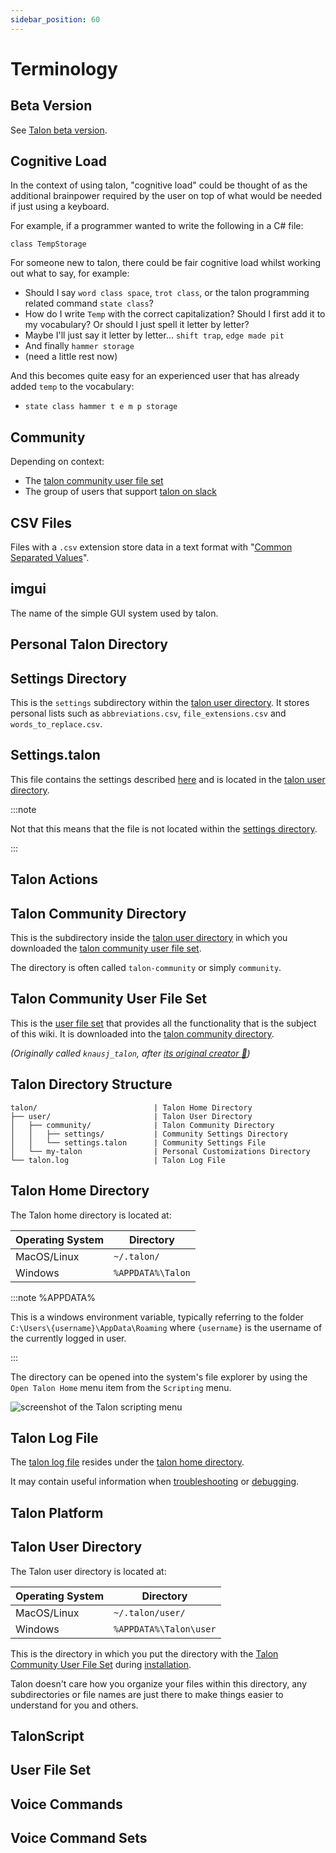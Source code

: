 ```yaml
---
sidebar_position: 60
---
```


# Terminology

## Beta Version

See [Talon beta version](./beta_talon.md).

## Cognitive Load

In the context of using talon, "cognitive load" could be thought of as the additional brainpower
required by the user on top of what would be needed if just using a keyboard.

For example, if a programmer wanted to write the following in a C# file:

```
class TempStorage
```

For someone new to talon, there could be fair cognitive load whilst working out what to say, for example:

- Should I say `word class space`, `trot class`, or the talon programming related command `state class`?
- How do I write `Temp` with the correct capitalization? Should I first add it to my vocabulary? Or should I just spell it letter by letter?
- Maybe I'll just say it letter by letter... `shift trap`, `edge made pit`
- And finally `hammer storage`
- (need a little rest now)

And this becomes quite easy for an experienced user that has already added `temp` to the vocabulary:

- `state class hammer t e m p storage`

## Community

Depending on context:

- The [talon community user file set](#talon-community-user-file-set)
- The group of users that support [talon on slack](../Help/talon-slack.md)

## CSV Files

Files with a `.csv` extension store data in a text format with "[Common Separated Values](/docs/Customization/Data%20Files/csv_files.md)".

## imgui

The name of the simple GUI system used by talon.

## Personal Talon Directory

## Settings Directory

This is the `settings` subdirectory within the [talon user directory](#talon-community-directory).
It stores personal lists such as `abbreviations.csv`, `file_extensions.csv` and `words_to_replace.csv`.

## Settings.talon

This file contains the settings described [here](/docs/Customization/settings.md) and is located in the
[talon user directory](#talon-community-directory).

:::note

Not that this means that the file is not located within the [settings directory](#settings-directory).

:::

## Talon Actions

## Talon Community Directory

This is the subdirectory inside the [talon user directory](#talon-user-directory) in which you downloaded the
[talon community user file set](#talon-community-user-file-set).

The directory is often called `talon-community` or simply `community`.

## Talon Community User File Set

This is the [user file set](#user-file-set) that provides all the functionality that is the subject of this wiki.
It is downloaded into the [talon community directory](#talon-community-directory).

_(Originally called `knausj_talon`, after [its original creator :superhero:](https://github.com/knausj85))_

## Talon Directory Structure

```
talon/                          | Talon Home Directory
├── user/                       | Talon User Directory
│   ├── community/              | Talon Community Directory
│   │   ├── settings/           | Community Settings Directory
│   │   └── settings.talon      | Community Settings File
│   └── my-talon                | Personal Customizations Directory
└── talon.log                   | Talon Log File
```

## Talon Home Directory

The Talon home directory is located at:

| Operating System | Directory         |
| ---------------- | ----------------- |
| MacOS/Linux      | `~/.talon/`       |
| Windows          | `%APPDATA%\Talon` |

:::note %APPDATA%

This is a windows environment variable, typically referring to the folder `C:\Users\{username}\AppData\Roaming`
where `{username}` is the username of the currently logged in user.

:::

The directory can be opened into the system's file explorer by using the `Open Talon Home` menu item from the `Scripting` menu.

<img src="/img/talon_ui/talon_menu_open_talon_home.png/"
     alt="screenshot of the Talon scripting menu"
/>

## Talon Log File

The [talon log file](/docs/Customization/TalonScript/talon-log-file.md) resides under the [talon home directory](#talon-home-directory).

It may contain useful information when [troubleshooting](/docs/Resource%20Hub/Troubleshooting/basic-issues.md) or
[debugging](/docs/Resource%20Hub/Troubleshooting/debugging.md).

## Talon Platform

## Talon User Directory

The Talon user directory is located at:

| Operating System | Directory              |
| ---------------- | ---------------------- |
| MacOS/Linux      | `~/.talon/user/`       |
| Windows          | `%APPDATA%\Talon\user` |

This is the directory in which you put the directory with the [Talon Community User File Set](#talon-community-user-file-set) during [installation](/docs/Resource%20Hub/Talon%20Installation/installation_guide.md).

Talon doesn't care how you organize your files within this directory, any subdirectories or file names are just there to make things easier to understand for you and others.

## TalonScript

##

## User File Set

## Voice Commands

## Voice Command Sets
